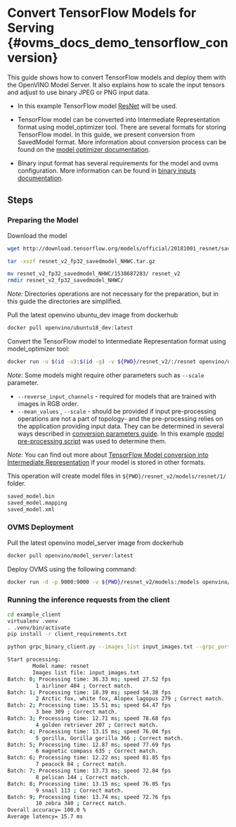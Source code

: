 # Convert TensorFlow Models for Serving {#ovms_docs_demo_tensorflow_conversion}

This guide shows how to convert TensorFlow models and deploy them with the OpenVINO Model Server. It also explains how to scale the input tensors and adjust to use binary JPEG or PNG input data.

- In this example TensorFlow model [ResNet](https://github.com/tensorflow/models/tree/v2.2.0/official/r1/resnet) will be used.

- TensorFlow model can be converted into Intermediate Representation format using model_optimizer tool. There are several formats for storing TensorFlow model. In this guide, we present conversion from SavedModel format. More information about conversion process can be found on the [model optimizer documentation](https://docs.openvinotoolkit.org/latest/openvino_docs_MO_DG_prepare_model_convert_model_Convert_Model_From_TensorFlow.html#savedmodel_format).

- Binary input format has several requirements for the model and ovms configuration. More information can be found in [binary inputs documentation](binary_input.md).
## Steps

### Preparing the Model

Download the model
```Bash
wget http://download.tensorflow.org/models/official/20181001_resnet/savedmodels/resnet_v2_fp32_savedmodel_NHWC.tar.gz

tar -xvzf resnet_v2_fp32_savedmodel_NHWC.tar.gz 

mv resnet_v2_fp32_savedmodel_NHWC/1538687283/ resnet_v2
rmdir resnet_v2_fp32_savedmodel_NHWC/
```
*Note:* Directories operations are not necessary for the preparation, but in this guide the directories are simplified.

Pull the latest openvino ubuntu_dev image from dockerhub
```Bash
docker pull openvino/ubuntu18_dev:latest
```

Convert the TensorFlow model to Intermediate Representation format using model_optimizer tool:
```Bash
docker run -u $(id -u):$(id -g) -v ${PWD}/resnet_v2/:/resnet openvino/ubuntu18_dev:latest deployment_tools/model_optimizer/mo.py --saved_model_dir /resnet/ --output_dir /resnet/models/resnet/1/ --input_shape=[1,224,224,3] --mean_values=[123.68,116.78,103.94] --reverse_input_channels
```

*Note:* Some models might require other parameters such as `--scale` parameter.
- `--reverse_input_channels` - required for models that are trained with images in RGB order.
- `--mean_values` , `--scale` - should be provided if input pre-processing operations are not a part of topology- and the pre-processing relies on the application providing input data. They can be determined in several ways described in [conversion parameters guide](https://docs.openvinotoolkit.org/latest/openvino_docs_MO_DG_prepare_model_convert_model_Converting_Model_General.html). In this example [model pre-processing script](https://github.com/tensorflow/models/blob/v2.2.0/official/r1/resnet/imagenet_preprocessing.py) was used to determine them.


*Note:* You can find out more about [TensorFlow Model conversion into Intermediate Representation](https://docs.openvinotoolkit.org/latest/openvino_docs_MO_DG_prepare_model_convert_model_Convert_Model_From_TensorFlow.html) if your model is stored in other formats.

This operation will create model files in `${PWD}/resnet_v2/models/resnet/1/` folder.
```Bash
saved_model.bin
saved_model.mapping
saved_model.xml
```

### OVMS Deployment
Pull the latest openvino model_server image from dockerhub
```Bash
docker pull openvino/model_server:latest
```

Deploy OVMS using the following command:
```Bash
docker run -d -p 9000:9000 -v ${PWD}/resnet_v2/models:/models openvino/model_server:latest --model_path /models/resnet --model_name resnet --port 9000 --layout NHWC
```

### Running the inference requests from the client

```Bash
cd example_client
virtualenv .venv
. .venv/bin/activate
pip install -r client_requirements.txt

python grpc_binary_client.py --images_list input_images.txt --grpc_port 9000 --input_name input_tensor --output_name  softmax_tensor --model_name resnet
```

```Bash
Start processing:
        Model name: resnet
        Images list file: input_images.txt
Batch: 0; Processing time: 36.33 ms; speed 27.52 fps
         1 airliner 404 ; Correct match.
Batch: 1; Processing time: 18.39 ms; speed 54.38 fps
         2 Arctic fox, white fox, Alopex lagopus 279 ; Correct match.
Batch: 2; Processing time: 15.51 ms; speed 64.47 fps
         3 bee 309 ; Correct match.
Batch: 3; Processing time: 12.71 ms; speed 78.68 fps
         4 golden retriever 207 ; Correct match.
Batch: 4; Processing time: 13.15 ms; speed 76.04 fps
         5 gorilla, Gorilla gorilla 366 ; Correct match.
Batch: 5; Processing time: 12.87 ms; speed 77.69 fps
         6 magnetic compass 635 ; Correct match.
Batch: 6; Processing time: 12.22 ms; speed 81.85 fps
         7 peacock 84 ; Correct match.
Batch: 7; Processing time: 13.73 ms; speed 72.84 fps
         8 pelican 144 ; Correct match.
Batch: 8; Processing time: 13.15 ms; speed 76.05 fps
         9 snail 113 ; Correct match.
Batch: 9; Processing time: 13.74 ms; speed 72.76 fps
         10 zebra 340 ; Correct match.
Overall accuracy= 100.0 %
Average latency= 15.7 ms
```